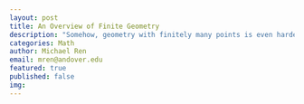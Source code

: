 ```yaml
---
layout: post
title: An Overview of Finite Geometry
description: "Somehow, geometry with finitely many points is even harder than geometry with infinitely many points"
categories: Math
author: Michael Ren
email: mren@andover.edu
featured: true
published: false
img:
---
```

